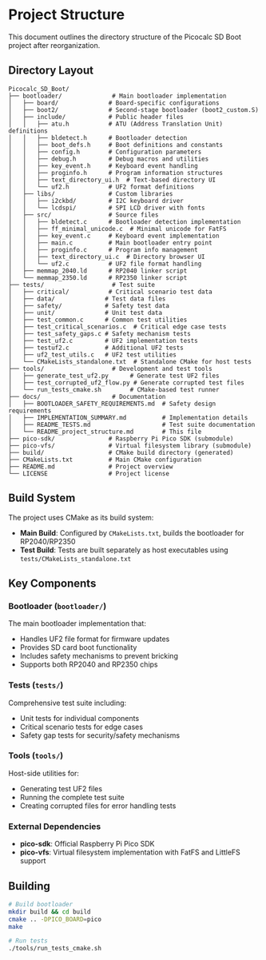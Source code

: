 # Project Structure

This document outlines the directory structure of the Picocalc SD Boot project after reorganization.

## Directory Layout

```
Picocalc_SD_Boot/
├── bootloader/              # Main bootloader implementation
│   ├── board/              # Board-specific configurations
│   ├── boot2/              # Second-stage bootloader (boot2_custom.S)
│   ├── include/            # Public header files
│   │   ├── atu.h           # ATU (Address Translation Unit) definitions
│   │   ├── bldetect.h      # Bootloader detection
│   │   ├── boot_defs.h     # Boot definitions and constants
│   │   ├── config.h        # Configuration parameters
│   │   ├── debug.h         # Debug macros and utilities
│   │   ├── key_event.h     # Keyboard event handling
│   │   ├── proginfo.h      # Program information structures
│   │   ├── text_directory_ui.h  # Text-based directory UI
│   │   └── uf2.h           # UF2 format definitions
│   ├── libs/               # Custom libraries
│   │   ├── i2ckbd/         # I2C keyboard driver
│   │   └── lcdspi/         # SPI LCD driver with fonts
│   ├── src/                # Source files
│   │   ├── bldetect.c      # Bootloader detection implementation
│   │   ├── ff_minimal_unicode.c  # Minimal unicode for FatFS
│   │   ├── key_event.c     # Keyboard event implementation
│   │   ├── main.c          # Main bootloader entry point
│   │   ├── proginfo.c      # Program info management
│   │   ├── text_directory_ui.c  # Directory browser UI
│   │   └── uf2.c           # UF2 file format handling
│   ├── memmap_2040.ld      # RP2040 linker script
│   └── memmap_2350.ld      # RP2350 linker script
├── tests/                   # Test suite
│   ├── critical/           # Critical scenario test data
│   ├── data/              # Test data files
│   ├── safety/            # Safety test data
│   ├── unit/              # Unit test data
│   ├── test_common.c      # Common test utilities
│   ├── test_critical_scenarios.c  # Critical edge case tests
│   ├── test_safety_gaps.c # Safety mechanism tests
│   ├── test_uf2.c         # UF2 implementation tests
│   ├── testuf2.c          # Additional UF2 tests
│   ├── uf2_test_utils.c   # UF2 test utilities
│   └── CMakeLists_standalone.txt  # Standalone CMake for host tests
├── tools/                   # Development and test tools
│   ├── generate_test_uf2.py      # Generate test UF2 files
│   ├── test_corrupted_uf2_flow.py # Generate corrupted test files
│   └── run_tests_cmake.sh        # CMake-based test runner
├── docs/                    # Documentation
│   ├── BOOTLOADER_SAFETY_REQUIREMENTS.md  # Safety design requirements
│   ├── IMPLEMENTATION_SUMMARY.md          # Implementation details
│   ├── README_TESTS.md                    # Test suite documentation
│   └── README_project_structure.md        # This file
├── pico-sdk/               # Raspberry Pi Pico SDK (submodule)
├── pico-vfs/               # Virtual filesystem library (submodule)
├── build/                  # CMake build directory (generated)
├── CMakeLists.txt          # Main CMake configuration
├── README.md               # Project overview
└── LICENSE                 # Project license

```

## Build System

The project uses CMake as its build system:

- **Main Build**: Configured by `CMakeLists.txt`, builds the bootloader for RP2040/RP2350
- **Test Build**: Tests are built separately as host executables using `tests/CMakeLists_standalone.txt`

## Key Components

### Bootloader (`bootloader/`)
The main bootloader implementation that:
- Handles UF2 file format for firmware updates
- Provides SD card boot functionality
- Includes safety mechanisms to prevent bricking
- Supports both RP2040 and RP2350 chips

### Tests (`tests/`)
Comprehensive test suite including:
- Unit tests for individual components
- Critical scenario tests for edge cases
- Safety gap tests for security/safety mechanisms

### Tools (`tools/`)
Host-side utilities for:
- Generating test UF2 files
- Running the complete test suite
- Creating corrupted files for error handling tests

### External Dependencies
- **pico-sdk**: Official Raspberry Pi Pico SDK
- **pico-vfs**: Virtual filesystem implementation with FatFS and LittleFS support

## Building

```bash
# Build bootloader
mkdir build && cd build
cmake .. -DPICO_BOARD=pico
make

# Run tests
./tools/run_tests_cmake.sh
``` 